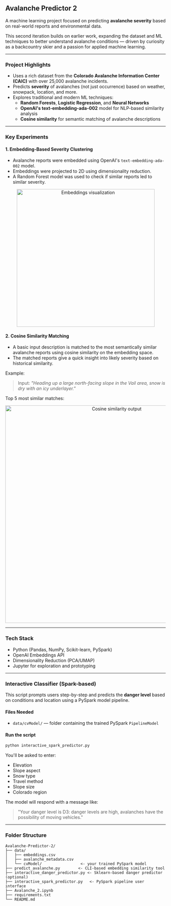 ## Avalanche Predictor 2

A machine learning project focused on predicting **avalanche severity** based on real-world reports and environmental data.

This second iteration builds on earlier work, expanding the dataset and ML techniques to better understand avalanche conditions — driven by curiosity as a backcountry skier and a passion for applied machine learning.

---

### Project Highlights

- Uses a rich dataset from the **Colorado Avalanche Information Center (CAIC)** with over 25,000 avalanche incidents.
- Predicts **severity** of avalanches (not just occurrence) based on weather, snowpack, location, and more.
- Explores traditional and modern ML techniques:
  - **Random Forests**, **Logistic Regression**, and **Neural Networks**
  - **OpenAI's text-embedding-ada-002** model for NLP-based similarity analysis
  - **Cosine similarity** for semantic matching of avalanche descriptions

---

### Key Experiments

#### 1. **Embedding-Based Severity Clustering**
- Avalanche reports were embedded using OpenAI's `text-embedding-ada-002` model.
- Embeddings were projected to 2D using dimensionality reduction.
- A Random Forest model was used to check if similar reports led to similar severity.

<p align="center">
  <img width="433" src="https://github.com/user-attachments/assets/bf360cfc-426f-4063-81f4-0943371475c5" alt="Embeddings visualization">
</p>

#### 2. **Cosine Similarity Matching**
- A basic input description is matched to the most semantically similar avalanche reports using cosine similarity on the embedding space.
- The matched reports give a quick insight into likely severity based on historical similarity.

Example:
> Input: *"Heading up a large north-facing slope in the Vail area, snow is dry with an icy underlayer."*

Top 5 most similar matches:
<p align="center">
  <img width="684" src="https://github.com/user-attachments/assets/50ffd9ba-cacf-4142-8f80-83494590a10e" alt="Cosine similarity output">
</p>

---

### Tech Stack

- Python (Pandas, NumPy, Scikit-learn, PySpark)
- OpenAI Embeddings API
- Dimensionality Reduction (PCA/UMAP)
- Jupyter for exploration and prototyping

---

### Interactive Classifier (Spark-based)

This script prompts users step-by-step and predicts the **danger level** based on conditions and location using a PySpark model pipeline.

#### **Files Needed**
- `data/cvModel/` — folder containing the trained PySpark `PipelineModel`

#### **Run the script**
```bash
python interactive_spark_predictor.py
```
You'll be asked to enter:
- Elevation
- Slope aspect
- Snow type
- Travel method
- Slope size
- Colorado region

The model will respond with a message like:
> "Your danger level is D3: danger levels are high, avalanches have the possibility of moving vehicles."

---

### Folder Structure
```
Avalanche-Predictor-2/
├── data/
│   ├── embeddings.csv
│   ├── avalanche_metadata.csv
│   └── cvModel/                 <- your trained PySpark model
├── predict_avalanche.py        <- CLI-based embedding similarity tool
├── interactive_danger_predictor.py <- Sklearn-based danger predictor (optional)
├── interactive_spark_predictor.py   <- PySpark pipeline user interface
├── Avalanche_2.ipynb
├── requirements.txt
└── README.md
```

